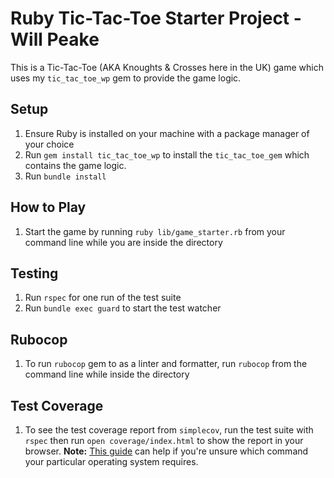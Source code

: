 # Ruby Tic-Tac-Toe Starter Project - Will Peake

This is a Tic-Tac-Toe (AKA Knoughts & Crosses here in the UK) game which uses my `tic_tac_toe_wp` gem to provide the game logic.

## Setup

1. Ensure Ruby is installed on your machine with a package manager of your choice
1. Run `gem install tic_tac_toe_wp` to install the `tic_tac_toe_gem` which contains the game logic.
1. Run `bundle install`

## How to Play

1. Start the game by running `ruby lib/game_starter.rb` from your command line while you are inside the directory

## Testing

1. Run `rspec` for one run of the test suite
2. Run `bundle exec guard` to start the test watcher

## Rubocop

1. To run `rubocop` gem to as a linter and formatter, run `rubocop` from the command line while inside the directory

## Test Coverage

1. To see the test coverage report from `simplecov`, run the test suite with `rspec` then run `open coverage/index.html` to show the report in your browser. **Note:** [This guide](https://dwheeler.com/essays/open-files-urls.html) can help if you're unsure which command your particular operating system requires.

